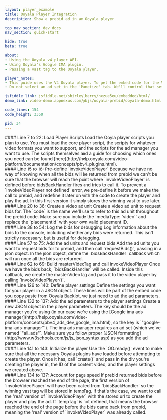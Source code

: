 ```yaml
---
layout: player_example
title: Ooyala Player Integration
description: Show a prebid ad in an Ooyala player

top_nav_section: dev_docs
nav_section: quick-start

hide: true
beta: true

about:
- Using the Ooyala v4 player API.
- Using Ooyala's Google IMA plugin.
- Passing a vast tag to the Ooyala player.

player_notes:
- This guide uses the V4 Ooyala player. To get the embed code for the V4 player, select <b>New Ooyala Played (V4) Embed Code</b> in the embed options instead of HTML Embed Code. 
- Do not select an ad set in the 'Monetize' tab. We'll control that setting on the page.

jsfiddle_link: jsfiddle.net/shirleylberry/hxzue5eu/embedded/html/
demo_link: video-demo.appnexus.com/pbjs/ooyala-prebid/ooyala-demo.html

code_lines: 154
code_height: 3350

pid: 34
---
```


<div markdown="1" style="top:200px" class="pl-doc-entry">
#### Line 7 to 22: Load Player Scripts
Load the Ooyla player scripts you plan to use. You must load the core player script, the scripts for whatever video formats you want to support, and the scripts for the ad manager you want to use. The scripts themselves and a guide for choosing which ones you need can be found [here](http://help.ooyala.com/video-platform/documentation/concepts/pbv4_plugins.html).
</div>

<div markdown="1" style="top:550px" class="pl-doc-entry">
#### Line 15 to 18: Pre-define `invokeVideoPlayer`
Because we have no way of knowing when all the bids will be returned from prebid we can't be sure that the browser will reach the point where `invokeVideoPlayer` is defined before bidsBackHandler fires and tries to call it. To prevent a `invokeVideoPlayer not defined` error, we pre-define it before we make the call to prebid, and redefine it later on with the code to create the player and play the ad. In this first version it simply stores the winning vast to use later.
</div>

<div markdown="1" style="top:900px" class="pl-doc-entry">
#### Line 20 to 36: Create a video ad unit
Create a video ad unit to request bids for. The `code` is the name we'll use to refer to this ad unit throughout the prebid code. Make sure you include the `mediaType: 'video'` and replace the `placementId` with your own valid placement ID.
</div>

<div markdown="1" style="top:1200px" class="pl-doc-entry">
#### Line 38 to 54: Log the bids for debugging
Log information about the bids to the console, including whether any bids were returned. This isn't strictly necessary, but is useful for debugging.
</div>

<div markdown="1" style="top:1550px" class="pl-doc-entry">
#### Line 57 to 75: Add the ad units and request bids
Add the ad units you want to request bids for to prebid, and then call `requestBids()`, passing in a json object. In the json object, define the `bidsBackHandler` callback which will run once all the bids are returned.
</div>

<div markdown="1" style="top:1725px" class="pl-doc-entry">
#### Line 62 to 69: Build masterVideoTag and call invokeVideoPlayer
Once we have the bids back, `bidsBackHandler` will be called. Inside this callback, we create the masterVideoTag and pass it to the video player by calling `invokeVideoPlayer()`.
</div>

<div markdown="1" style="top:2625px" class="pl-doc-entry">
#### Line 126 to 140: Define player settings
Define the settings you want for your player in a JSON object. These lines will be part of the embed code you copy paste from Ooyala Backlot, we just need to ad the ad parameters.
</div>

<div markdown="1" style="top:2750px" class="pl-doc-entry">
#### Line 132 to 137: Add the ad parameters to the player settings
Create a new JSON object in the player parameters. The key should be the ad manager you're using (in our case we're using the [Google ima ads manager](http://help.ooyala.com/video-platform/concepts/pbv4_ads_dev_google_ima.html), so the key is `"google-ima-ads-manager"`). The ima ads manager requires an ad set (which we've named `"all_ads"`. 
Make sure you follow proper [JSON formatting](http://www.w3schools.com/js/js_json_syntax.asp) as you add the ad parameters.
</div>

<div markdown="1" style="top:2950px" class="pl-doc-entry">
#### Line 141 to 143: Initialize the player
Use the `OO.ready()` event to make sure that all the necessary Ooyala plugins have loaded before attempting to create the player. Once it has, call `create()` and pass in the div you're creating the player in, the ID of the content video, and the player settings we created above.
</div>

<div markdown="1" style="top:3075px" class="pl-doc-entry">
#### Line 134 to 137: Account for page speed
If prebid returned bids before the browser reached the end of the page, the first version of `invokeVideoPlayer` will have been called from `bidsBackHandler` so the winning vast tag will be stored in tempTag. If that's the case, we want to call the 'real' version of `invokeVideoPlayer` with the stored url to create the player and play the ad. If `tempTag` is not defined, that means the browser reached the end of the page before the bids came back from prebid, meaning the 'real' version of `invokeVideoPlayer` was already called.
</div>



